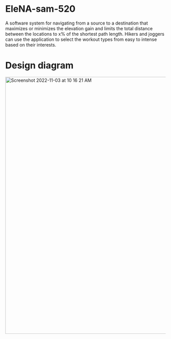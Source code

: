# EleNA-sam-520
A software system for navigating from a source to a destination that maximizes or minimizes the elevation gain and limits the total distance between the locations to x% of the shortest path length.
Hikers and joggers can use the application to select the workout types from easy to intense based on their interests.

# Design diagram
<img width="804" alt="Screenshot 2022-11-03 at 10 16 21 AM" src="https://user-images.githubusercontent.com/47236863/199744653-d739dd19-8622-4c7f-bc2f-12fa36cdd888.png">
